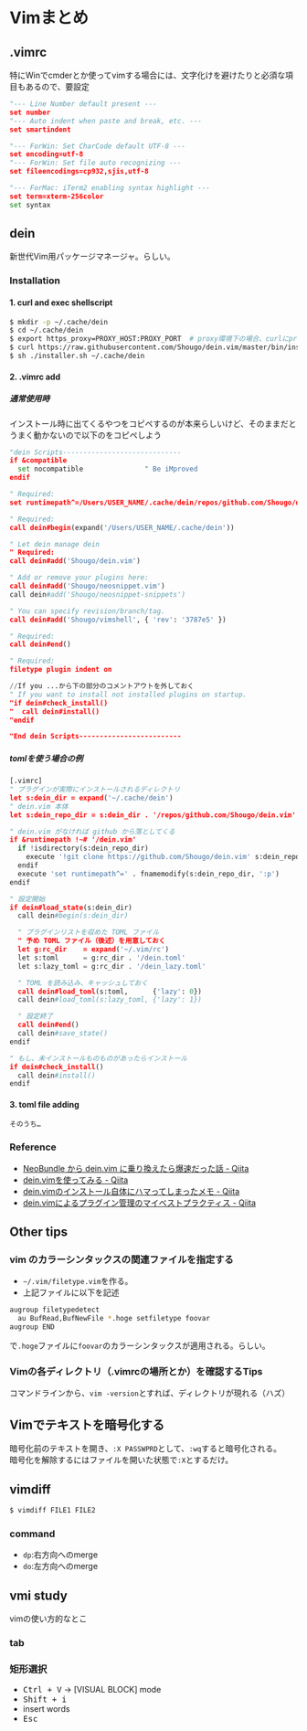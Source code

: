 # Vimまとめ
## .vimrc
特にWinでcmderとか使ってvimする場合には、文字化けを避けたりと必須な項目もあるので、要設定
```py
"--- Line Number default present ---
set number
"--- Auto indent when paste and break, etc. ---
set smartindent

"--- ForWin: Set CharCode default UTF-8 ---
set encoding=utf-8
"--- ForWin: Set file auto recognizing ---
set fileencodings=cp932,sjis,utf-8

"--- ForMac: iTerm2 enabling syntax highlight ---
set term=xterm-256color
set syntax
```

## dein
新世代Vim用パッケージマネージャ。らしい。
### Installation
#### 1. curl and exec shellscript
```bash
$ mkdir -p ~/.cache/dein
$ cd ~/.cache/dein
$ export https_proxy=PROXY_HOST:PROXY_PORT	# proxy環境下の場合、curlにproxyを通す必要あり
$ curl https://raw.githubusercontent.com/Shougo/dein.vim/master/bin/installer.sh > installer.sh
$ sh ./installer.sh ~/.cache/dein
```
#### 2. .vimrc add
##### 通常使用時
インストール時に出てくるやつをコピペするのが本来らしいけど、そのままだとうまく動かないので以下のをコピペしよう
```py
"dein Scripts-----------------------------
if &compatible
  set nocompatible               " Be iMproved
endif

" Required:
set runtimepath^=/Users/USER_NAME/.cache/dein/repos/github.com/Shougo/dein.vim

" Required:
call dein#begin(expand('/Users/USER_NAME/.cache/dein'))

" Let dein manage dein
" Required:
call dein#add('Shougo/dein.vim')

" Add or remove your plugins here:
call dein#add('Shougo/neosnippet.vim')
call dein#add('Shougo/neosnippet-snippets')

" You can specify revision/branch/tag.
call dein#add('Shougo/vimshell', { 'rev': '3787e5' })

" Required:
call dein#end()

" Required:
filetype plugin indent on

//If you ...から下の部分のコメントアウトを外しておく
" If you want to install not installed plugins on startup.
"if dein#check_install()
"  call dein#install()
"endif

"End dein Scripts-------------------------
```

##### tomlを使う場合の例
```py
[.vimrc]
" プラグインが実際にインストールされるディレクトリ
let s:dein_dir = expand('~/.cache/dein')
" dein.vim 本体
let s:dein_repo_dir = s:dein_dir . '/repos/github.com/Shougo/dein.vim'

" dein.vim がなければ github から落としてくる
if &runtimepath !~# '/dein.vim'
  if !isdirectory(s:dein_repo_dir)
    execute '!git clone https://github.com/Shougo/dein.vim' s:dein_repo_dir
  endif
  execute 'set runtimepath^=' . fnamemodify(s:dein_repo_dir, ':p')
endif

" 設定開始
if dein#load_state(s:dein_dir)
  call dein#begin(s:dein_dir)

  " プラグインリストを収めた TOML ファイル
  " 予め TOML ファイル（後述）を用意しておく
  let g:rc_dir    = expand('~/.vim/rc')
  let s:toml      = g:rc_dir . '/dein.toml'
  let s:lazy_toml = g:rc_dir . '/dein_lazy.toml'

  " TOML を読み込み、キャッシュしておく
  call dein#load_toml(s:toml,      {'lazy': 0})
  call dein#load_toml(s:lazy_toml, {'lazy': 1})

  " 設定終了
  call dein#end()
  call dein#save_state()
endif

" もし、未インストールものものがあったらインストール
if dein#check_install()
  call dein#install()
endif
```
#### 3. toml file adding
```bash
そのうち…
```
### Reference
- [NeoBundle から dein.vim に乗り換えたら爆速だった話 - Qiita](http://qiita.com/delphinus/items/00ff2c0ba972c6e41542)
- [dein.vimを使ってみる - Qiita](http://qiita.com/yoza/items/2f8bd33a18225754f346)
- [dein.vimのインストール自体にハマってしまったメモ - Qiita](http://qiita.com/DialBird/items/0a96910f13586d635dc0)
- [dein.vimによるプラグイン管理のマイベストプラクティス - Qiita](http://qiita.com/kawaz/items/ee725f6214f91337b42b)


## Other tips
### vim のカラーシンタックスの関連ファイルを指定する
- `~/.vim/filetype.vim`を作る。
- 上記ファイルに以下を記述
```bash
augroup filetypedetect
  au BufRead,BufNewFile *.hoge setfiletype foovar
augroup END
```
で`.hoge`ファイルに`foovar`のカラーシンタックスが適用される。らしい。
### Vimの各ディレクトリ（.vimrcの場所とか）を確認するTips
コマンドラインから、`vim -version`とすれば、ディレクトリが現れる（ハズ）
## Vimでテキストを暗号化する
暗号化前のテキストを開き、`:X PASSWPRD`として、`:wq`すると暗号化される。  
暗号化を解除するにはファイルを開いた状態で`:X`とするだけ。

## vimdiff
```bash
$ vimdiff FILE1 FILE2
```
### command
- `dp`:右方向へのmerge
- `do`:左方向へのmerge

## vmi study
vimの使い方的なとこ
### tab

### 矩形選択
- <kbd>Ctrl + V</kbd> -> [VISUAL BLOCK] mode
- <kbd>Shift + i</kbd>
- insert words
- <kbd>Esc</kbd>

